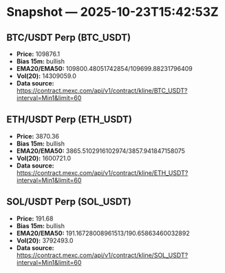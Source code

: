 # Snapshot — 2025-10-23T15:42:53Z

## BTC/USDT Perp (BTC_USDT)
- **Price:** 109876.1
- **Bias 15m:** bullish
- **EMA20/EMA50:** 109800.48051742854/109699.88231796409
- **Vol(20):** 14309059.0
- **Data source:** https://contract.mexc.com/api/v1/contract/kline/BTC_USDT?interval=Min1&limit=60

## ETH/USDT Perp (ETH_USDT)
- **Price:** 3870.36
- **Bias 15m:** bullish
- **EMA20/EMA50:** 3865.5102916102974/3857.941847158075
- **Vol(20):** 1600721.0
- **Data source:** https://contract.mexc.com/api/v1/contract/kline/ETH_USDT?interval=Min1&limit=60

## SOL/USDT Perp (SOL_USDT)
- **Price:** 191.68
- **Bias 15m:** bullish
- **EMA20/EMA50:** 191.16728008961513/190.65863460032892
- **Vol(20):** 3792493.0
- **Data source:** https://contract.mexc.com/api/v1/contract/kline/SOL_USDT?interval=Min1&limit=60
